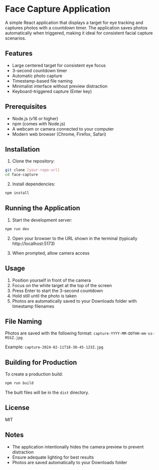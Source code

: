 # Face Capture Application

A simple React application that displays a target for eye tracking and captures photos with a countdown timer. The application saves photos automatically when triggered, making it ideal for consistent facial capture scenarios.

## Features

- Large centered target for consistent eye focus
- 3-second countdown timer
- Automatic photo capture
- Timestamp-based file naming
- Minimalist interface without preview distraction
- Keyboard-triggered capture (Enter key)

## Prerequisites

- Node.js (v16 or higher)
- npm (comes with Node.js)
- A webcam or camera connected to your computer
- Modern web browser (Chrome, Firefox, Safari)

## Installation

1. Clone the repository:
```bash
git clone [your-repo-url]
cd face-capture
```

2. Install dependencies:
```bash
npm install
```

## Running the Application

1. Start the development server:
```bash
npm run dev
```

2. Open your browser to the URL shown in the terminal (typically http://localhost:5173)

3. When prompted, allow camera access

## Usage

1. Position yourself in front of the camera
2. Focus on the white target at the top of the screen
3. Press Enter to start the 3-second countdown
4. Hold still until the photo is taken
5. Photos are automatically saved to your Downloads folder with timestamp filenames

## File Naming

Photos are saved with the following format:
`capture-YYYY-MM-DDTHH-mm-ss-MSSZ.jpg`

Example: `capture-2024-02-11T18-30-45-123Z.jpg`

## Building for Production

To create a production build:
```bash
npm run build
```

The built files will be in the `dist` directory.

## License

MIT

## Notes

- The application intentionally hides the camera preview to prevent distraction
- Ensure adequate lighting for best results
- Photos are saved automatically to your Downloads folder
